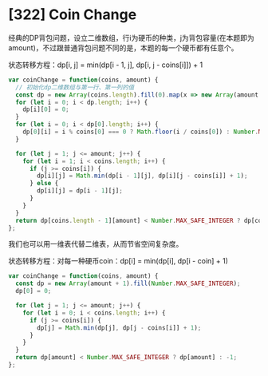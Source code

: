 # [322] Coin Change

经典的DP背包问题，设立二维数组，行i为硬币的种类，j为背包容量(在本题即为amount)，不过跟普通背包问题不同的是，本题的每一个硬币都有任意个。

状态转移方程：dp[i, j] = min(dp[i - 1, j], dp[i, j - coins[i]]) + 1

```js
var coinChange = function(coins, amount) {
  // 初始化dp二维数组与第一行、第一列的值
  const dp = new Array(coins.length).fill(0).map(x => new Array(amount + 1).fill(Number.MAX_SAFE_INTEGER));
  for (let i = 0; i < dp.length; i++) {
    dp[i][0] = 0;
  }
  for (let i = 0; i < dp[0].length; i++) {
    dp[0][i] = i % coins[0] === 0 ? Math.floor(i / coins[0]) : Number.MAX_SAFE_INTEGER;
  }

  for (let j = 1; j <= amount; j++) {
    for (let i = 1; i < coins.length; i++) {
      if (j >= coins[i]) {
        dp[i][j] = Math.min(dp[i - 1][j], dp[i][j - coins[i]] + 1);
      } else {
        dp[i][j] = dp[i - 1][j];
      }
    }
  }
  return dp[coins.length - 1][amount] < Number.MAX_SAFE_INTEGER ? dp[coins.length - 1][amount] : -1;
};
```

我们也可以用一维表代替二维表，从而节省空间复杂度。

状态转移方程：对每一种硬币coin：dp[i] = min(dp[i], dp[i - coin] + 1)

```js
var coinChange = function(coins, amount) {
  const dp = new Array(amount + 1).fill(Number.MAX_SAFE_INTEGER);
  dp[0] = 0;

  for (let j = 1; j <= amount; j++) {
    for (let i = 0; i < coins.length; i++) {
      if (j >= coins[i]) {
        dp[j] = Math.min(dp[j], dp[j - coins[i]] + 1);
      }
    }
  }
  return dp[amount] < Number.MAX_SAFE_INTEGER ? dp[amount] : -1;
};
```
